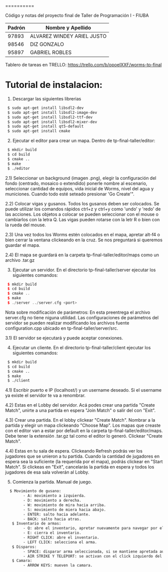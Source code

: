 


==========


Código y notas del proyecto final de Taller de Programación I - FIUBA


| Padrón | Nombre y Apellido         |
|--------|---------------------------|
| 97893 | ALVAREZ WINDEY ARIEL JUSTO |
| 98546 | DIZ GONZALO                |
| 95897 | GABRIEL ROBLES             |

Tablero de tareas en TRELLO:
https://trello.com/b/opoeIXXF/worms-tp-final

# Tutorial de instalacion:

1) Descargar las siguientes librerias
```bash
 $ sudo apt-get install libsdl2-dev
 $ sudo apt-get install libsdl2-image-dev
 $ sudo apt-get install libsdl2-ttf-dev
 $ sudo apt-get install libsdl2-mixer-dev
 $ sudo apt-get install qt5-default
 $ sudo apt-get install cmake 
```
2) Ejecutar el editor para crear un mapa. Dentro de tp-final-taller/editor:
```bash
 $ mkdir build
 $ cd build
 $ cmake ..
 $ make
 $ ./editor
```
   2.1) Seleccionar un background (imagen .png), elegir la configuración del fondo (centrado, mosaico o extendido) ponerle nombre al escenario, seleccionar cantidad de equipos, vida inicial de Worms, nivel del agua y municiones. Cuando todo esté seteado presionar 'Go Create'".
   
   2.2) Colocar vigas y gusanos. Todos los gusanos deben ser colocados. Se puede utilizar los comandos rápidos ctrl+z y ctrl+y como 'undo' y 'redo' de las acciones. Los objetos a colocar se pueden seleccionar con el mouse o cambiarlos con la letra Q. Las vigas pueden rotarse con la letr R o bien con la rueda del mouse.
   
   2.3) Una vez todos los Worms estén colocados en el mapa, apretar alt-f4 o bien cerrar la ventana clickeando en la cruz. Se nos preguntará si queremos guardar el mapa.
   
   2.4) El mapa se guardará en la carpeta tp-final-taller/editor/maps como un archivo .tar.gz

3) Ejecutar un servidor. En el directorio tp-final-taller/server ejecutar los siguientes comandos:

```c++
 $ mkdir build
 $ cd build
 $ cmake ..
 $ make
 $ ./server ../server.cfg <port>
```
 Nota sobre modificación de parámetros: En esta preentrega el archivo server.cfg no tiene niguna utilidad. Las configuraciones de parámetros del servidor se pueden realizar modificando los archivos fuente configuration.cpp ubicado en tp-final-taller/server/src.
 
   3.1) El servidor se ejecutará y puede aceptar conexiones.

4) Ejecutar un cliente. En el directorio tp-final-taller/client ejecutar los siguientes comandos:
```bash
 $ mkdir build
 $ cd build
 $ cmake ..
 $ make
 $ ./client
```
   4.1) Escribir puerto e IP (localhost/<port>) y un username deseado. Si el username ya existe el servidor te va a renombrar.
 
   4.2) Estas en el Lobby del servidor. Acá podes crear una partida "Create Match", unirte a una partida en espera "Join Match" o salir del con "Exit".
  
   4.3) Crear una partida. En el lobby clickear "Create Match". Nombrar a la partida y elegir un mapa clickeando "Choose Map". Los mapas que creaste con el editor van a estar por default en la carpeta tp-final-taller/editor/maps. Debe tener la extensión .tar.gz tal como el editor lo generó. Clickear "Create Match".

   4.4) Estas en tu sala de espera. Clickeando Refresh podrás ver los jugadores que se unieron a tu partida. Cuando la cantidad de jugadores en espera sea la suficiente (la requerida por el mapa), podrás clickear en "Start Match". Si clickeas en "Exit", cancelarás la partida en espera y todos los jugadores de esa sala volverán al Lobby.
   
5) Comienza la partida. Manual de juego.
```bash
  $ Movimiento de gusano: 
        - A: movimiento a izquierda.
        - D: movimiento a derecha.
        - W: movimiento de mira hacia arriba.
        - S: movimiento de miera hacia abajo.
        - ENTER: salto hacia adelante.
        - BACK: salto hacia atras.
   $ Inventario de armas:
        - Q: abre el inventario, apretar nuevamente para navegar por el.
        - E: cierra el inventario.
        - RIGHT CLICK: abre el inventario.
        - LEFT CLICK: selecciona el arma.
   $ Disparos:
        - SPACE: disparar arma seleccionada, si se mantiene apretada aumenta la potencia de tiro
        - AIR STRIKE Y TELEPORT: se activan con el click izquierdo del mouse.
   $ Camara:
        - ARROW KEYS: mueven la camara.
```
